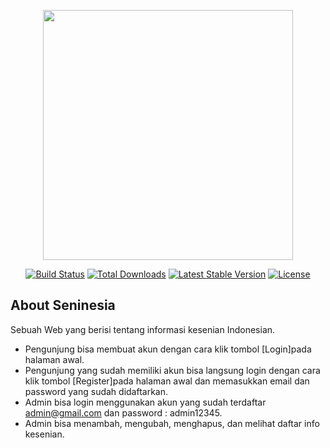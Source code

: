 <p align="center"><img src="https://res.cloudinary.com/dtfbvvkyp/image/upload/v1566331377/laravel-logolockup-cmyk-red.svg" width="400"></p>

<p align="center">
<a href="https://travis-ci.org/laravel/framework"><img src="https://travis-ci.org/laravel/framework.svg" alt="Build Status"></a>
<a href="https://packagist.org/packages/laravel/framework"><img src="https://poser.pugx.org/laravel/framework/d/total.svg" alt="Total Downloads"></a>
<a href="https://packagist.org/packages/laravel/framework"><img src="https://poser.pugx.org/laravel/framework/v/stable.svg" alt="Latest Stable Version"></a>
<a href="https://packagist.org/packages/laravel/framework"><img src="https://poser.pugx.org/laravel/framework/license.svg" alt="License"></a>
</p>

## About Seninesia

Sebuah Web yang berisi tentang informasi kesenian Indonesian.

- Pengunjung bisa membuat akun dengan cara klik tombol [Login]pada halaman awal.
- Pengunjung yang sudah memiliki akun bisa langsung login dengan cara klik tombol [Register]pada halaman awal dan memasukkan email dan password yang sudah didaftarkan.
- Admin bisa login menggunakan akun yang sudah terdaftar admin@gmail.com dan password : admin12345.
- Admin bisa menambah, mengubah, menghapus, dan melihat daftar info kesenian.

